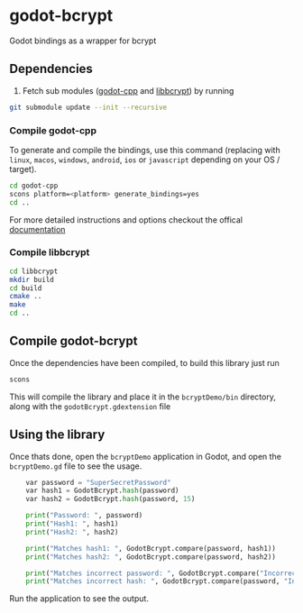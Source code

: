 # godot-bcrypt

Godot bindings as a wrapper for bcrypt

## Dependencies

1. Fetch sub modules ([godot-cpp](https://github.com/godotengine/godot-cpp) and [libbcrypt](https://github.com/trusch/libbcrypt)) by running

```bash
git submodule update --init --recursive
```

### Compile godot-cpp

To generate and compile the bindings, use this command (replacing <platform> with `linux`, `macos`, `windows`, `android`, `ios` or `javascript` depending on your OS / target).

```bash
cd godot-cpp
scons platform=<platform> generate_bindings=yes
cd ..
```

For more detailed instructions and options checkout the offical [documentation](https://docs.godotengine.org/en/stable/tutorials/scripting/gdnative/gdnative_cpp_example.html#building-the-c-bindings)

### Compile libbcrypt

```bash
cd libbcrypt
mkdir build
cd build
cmake ..
make
cd ..
```

## Compile godot-bcrypt

Once the dependencies have been compiled, to build this library just run

```bash
scons
```

This will compile the library and place it in the `bcryptDemo/bin` directory, along with the `godotBcrypt.gdextension` file

## Using the library

Once thats done, open the `bcryptDemo` application in Godot, and open the `bcryptDemo.gd` file to see the usage.

```python
	var password = "SuperSecretPassword"
	var hash1 = GodotBcrypt.hash(password)
	var hash2 = GodotBcrypt.hash(password, 15)

	print("Password: ", password)
	print("Hash1: ", hash1)
	print("Hash2: ", hash2)

	print("Matches hash1: ", GodotBcrypt.compare(password, hash1))
	print("Matches hash2: ", GodotBcrypt.compare(password, hash2))

	print("Matches incorrect password: ", GodotBcrypt.compare("IncorrectPassword", hash1))
	print("Matches incorrect hash: ", GodotBcrypt.compare(password, "IncorrectHash"))
```

Run the application to see the output.
